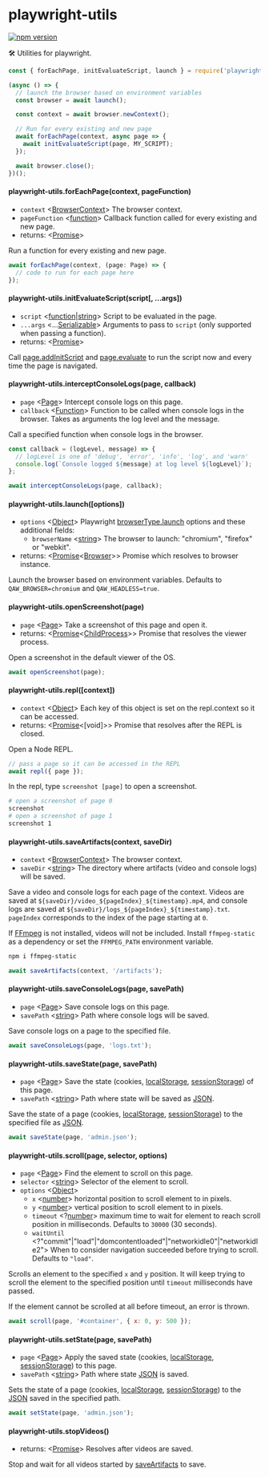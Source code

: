 # playwright-utils

[![npm version](https://badge.fury.io/js/playwright-utils.svg)](https://badge.fury.io/js/playwright-utils)

🛠️ Utilities for playwright.

```js
const { forEachPage, initEvaluateScript, launch } = require('playwright-utils');

(async () => {
  // launch the browser based on environment variables
  const browser = await launch();

  const context = await browser.newContext();

  // Run for every existing and new page
  await forEachPage(context, async page => {
    await initEvaluateScript(page, MY_SCRIPT);
  });

  await browser.close();
})();
```

#### playwright-utils.forEachPage(context, pageFunction)

- `context` <[BrowserContext]> The browser context.
- `pageFunction` <[function]> Callback function called for every existing and new page.
- returns: <[Promise]>

Run a function for every existing and new page.

```js
await forEachPage(context, (page: Page) => {
  // code to run for each page here
});
```

#### playwright-utils.initEvaluateScript(script[, ...args])

- `script` <[function]|[string]> Script to be evaluated in the page.
- `...args` <...[Serializable]> Arguments to pass to `script` (only supported when passing a function).
- returns: <[Promise]>

Call [page.addInitScript] and [page.evaluate] to run the script now and every time the page is navigated.

#### playwright-utils.interceptConsoleLogs(page, callback)

- `page` <[Page]> Intercept console logs on this page.
- `callback` <[Function]> Function to be called when console logs in the browser. Takes as arguments the log level and the message.

Call a specified function when console logs in the browser.

```js
const callback = (logLevel, message) => {
  // logLevel is one of 'debug', 'error', 'info', 'log', and 'warn'
  console.log(`Console logged ${message} at log level ${logLevel}`);
};

await interceptConsoleLogs(page, callback);
```

#### playwright-utils.launch([options])

- `options` <[Object]> Playwright [browserType.launch] options and these additional fields:
  - `browserName` <[string]> The browser to launch: "chromium", "firefox" or "webkit".
- returns: <[Promise]<[Browser]>> Promise which resolves to browser instance.

Launch the browser based on environment variables. Defaults to `QAW_BROWSER=chromium` and `QAW_HEADLESS=true`.

#### playwright-utils.openScreenshot(page)

- `page` <[Page]> Take a screenshot of this page and open it.
- returns: <[Promise]<[ChildProcess]>> Promise that resolves the viewer process.

Open a screenshot in the default viewer of the OS.

```js
await openScreenshot(page);
```

#### playwright-utils.repl([context])

- `context` <[Object]> Each key of this object is set on the repl.context so it can be accessed.
- returns: <[Promise]<[void]>> Promise that resolves after the REPL is closed.

Open a Node REPL.

```js
// pass a page so it can be accessed in the REPL
await repl({ page });
```

In the repl, type `screenshot [page]` to open a screenshot.

```bash
# open a screenshot of page 0
screenshot
# open a screenshot of page 1
screenshot 1
```

#### playwright-utils.saveArtifacts(context, saveDir)

- `context` <[BrowserContext]> The browser context.
- `saveDir` <[string]> The directory where artifacts (video and console logs) will be saved.

Save a video and console logs for each page of the context. Videos are saved at `${saveDir}/video_${pageIndex}_${timestamp}.mp4`, and console logs are saved at `${saveDir}/logs_${pageIndex}_${timestamp}.txt`. `pageIndex` corresponds to the index of the page starting at `0`.

If [FFmpeg](https://www.ffmpeg.org) is not installed, videos will not be included. Install `ffmpeg-static` as a dependency or set the `FFMPEG_PATH` environment variable.

```sh
npm i ffmpeg-static
```

```js
await saveArtifacts(context, '/artifacts');
```

#### playwright-utils.saveConsoleLogs(page, savePath)

- `page` <[Page]> Save console logs on this page.
- `savePath` <[string]> Path where console logs will be saved.

Save console logs on a page to the specified file.

```js
await saveConsoleLogs(page, 'logs.txt');
```

#### playwright-utils.saveState(page, savePath)

- `page` <[Page]> Save the state (cookies, [localStorage], [sessionStorage]) of this page.
- `savePath` <[string]> Path where state will be saved as [JSON].

Save the state of a page (cookies, [localStorage], [sessionStorage]) to the specified file as [JSON].

```js
await saveState(page, 'admin.json');
```

#### playwright-utils.scroll(page, selector, options)

- `page` <[Page]> Find the element to scroll on this page.
- `selector` <[string]> Selector of the element to scroll.
- `options` <[Object]>
  - `x` <[number]> horizontal position to scroll element to in pixels.
  - `y` <[number]> vertical position to scroll element to in pixels.
  - `timeout` <?[number]> maximum time to wait for element to reach scroll position in milliseconds. Defaults to `30000` (30 seconds).
  - `waitUntil` <?"commit"|"load"|"domcontentloaded"|"networkidle0"|"networkidle2"> When to consider navigation succeeded before trying to scroll. Defaults to `"load"`.

Scrolls an element to the specified `x` and `y` position. It will keep trying to scroll the element to the specified position until `timeout` milliseconds have passed.

If the element cannot be scrolled at all before timeout, an error is thrown.

```js
await scroll(page, '#container', { x: 0, y: 500 });
```

#### playwright-utils.setState(page, savePath)

- `page` <[Page]> Apply the saved state (cookies, [localStorage], [sessionStorage]) to this page.
- `savePath` <[string]> Path where state [JSON] is saved.

Sets the state of a page (cookies, [localStorage], [sessionStorage]) to the [JSON] saved in the specified path.

```js
await setState(page, 'admin.json');
```

#### playwright-utils.stopVideos()

- returns: <[Promise]> Resolves after videos are saved.

Stop and wait for all videos started by [saveArtifacts](#playwright-utilssaveartifactscontext-savedir) to save.

[browser]: https://github.com/microsoft/playwright/blob/master/docs/api.md#class-browser 'browser'
[browsercontext]: https://github.com/microsoft/playwright/blob/master/docs/api.md#class-browsercontext 'BrowserContext'
[browsertype.launch]: https://github.com/microsoft/playwright/blob/master/docs/api.md#browsertypelaunchoptions 'browserType.launch'
[childprocess]: https://nodejs.org/api/child_process.html#child_process_class_childprocess 'ChildProcess'
[function]: https://developer.mozilla.org/en-US/docs/Web/JavaScript/Reference/Global_Objects/Function 'Function'
[json]: https://developer.mozilla.org/en-US/docs/Web/JavaScript/Reference/Global_Objects/JSON 'JSON'
[localstorage]: https://developer.mozilla.org/en-US/docs/Web/API/Window/localStorage 'localStorage'
[number]: https://developer.mozilla.org/en-US/docs/Web/JavaScript/Reference/Global_Objects/Number 'number'
[object]: https://developer.mozilla.org/en-US/docs/Web/JavaScript/Reference/Global_Objects/Object 'Object'
[page]: https://github.com/microsoft/playwright/blob/master/docs/api.md#class-page 'Page'
[page.evaluate]: https://github.com/microsoft/playwright/blob/master/docs/api.md#pageevaluatepagefunction-args 'page.evaluate'
[page.addinitscript]: https://github.com/microsoft/playwright/blob/master/docs/api.md#pageaddinitscriptscript-args 'page.addInitScript'
[promise]: https://developer.mozilla.org/en-US/docs/Web/JavaScript/Reference/Global_Objects/Promise 'Promise'
[serializable]: https://developer.mozilla.org/en-US/docs/Web/JavaScript/Reference/Global_Objects/JSON/stringify#Description 'Serializable'
[sessionstorage]: https://developer.mozilla.org/en-US/docs/Web/API/Window/sessionStorage 'sessionStorage'
[string]: https://developer.mozilla.org/en-US/docs/Web/JavaScript/Data_structures#String_type 'String'
